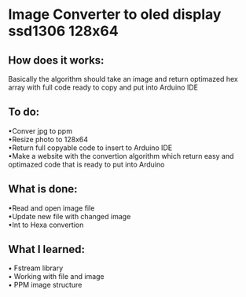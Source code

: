 # Image Converter to oled display ssd1306 128x64
## How does it works:
Basically the algorithm should take an image and return optimazed hex array with full code ready to copy and put into Arduino IDE
## To do:
•Conver jpg to ppm<br>
•Resize photo to 128x64<br>
•Return full copyable code to insert to Arduino IDE<br>
•Make a website with the convertion algorithm which return easy and optimazed code that is ready to put into Arduino
## What is done:
•Read and open image file<br>
•Update new file with changed image<br>
•Int to Hexa convertion<br>
## What I learned:
• Fstream library<br>
• Working with file and image<br>
• PPM image structure<br>

